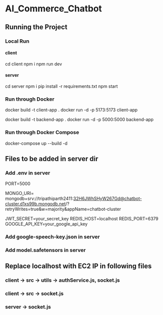 # AI_Commerce_Chatbot


## Running the Project
### Local Run
#### client
cd client
npm i 
npm run dev

#### server
cd server
npm i
pip install -r requirements.txt
npm start

### Run through Docker
docker build -t client-app .
docker run -d -p 5173:5173 client-app

docker build -t backend-app .
docker run -d -p 5000:5000 backend-app

### Run through Docker Compose
docker-compose up --build -d


## Files to be added in server dir
### Add .env in server

PORT=5000

MONGO_URI= mongodb+srv://tripathiparth2411:32H6JWhSHyW267Gd@chatbot-cluster.d1xs99b.mongodb.net/?retryWrites=true&w=majority&appName=chatbot-cluster

JWT_SECRET=your_secret_key
REDIS_HOST=localhost
REDIS_PORT=6379
GOOGLE_API_KEY=your_google_api_key

### Add google-speech-key.json in server

### Add model.safetensors in server

## Replace localhost with EC2 IP in following files
### client -> src -> utils -> authService.js, socket.js
### client -> src -> socket.js
### server -> socket.js
